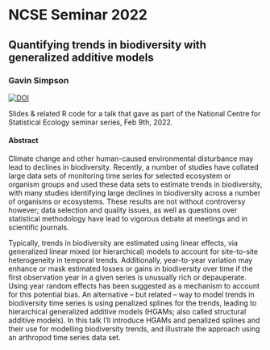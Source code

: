 # NCSE Seminar 2022

## Quantifying trends in biodiversity with generalized additive models

### Gavin Simpson

[![DOI](https://zenodo.org/badge/DOI/10.5281/zenodo.6033546.svg)](https://doi.org/10.5281/zenodo.6033546)

Slides & related R code for a talk that gave as part of the National Centre for
Statistical Ecology seminar series, Feb 9th, 2022.

#### Abstract

Climate change and other human-caused environmental disturbance may lead to
declines in biodiversity. Recently, a number of studies have collated large data
sets of monitoring time series for selected ecosystem or organism groups and
used these data sets to estimate trends in biodiversity, with many studies
identifying large declines in biodiversity across a number of organisms or
ecosystems. These results are not without controversy however; data selection
and quality issues, as well as questions over statistical methodology have lead
to vigorous debate at meetings and in scientific journals.

Typically, trends in biodiversity are estimated using linear effects, via
generalized linear mixed (or hierarchical) models to account for site-to-site
heterogeneity in temporal trends. Additionally, year-to-year variation may
enhance or mask estimated losses or gains in biodiversity over time if the
first observation year in a given series is unusually rich or depauperate.
Using year random effects has been suggested as a mechanism to account for this
potential bias. An alternative – but related – way to model trends in
biodiversity time series is using penalized splines for the trends, leading to
hierarchical generalized additive models (HGAMs; also called structural additive
models). In this talk I’ll introduce HGAMs and penalized splines and their use
for modelling biodiversity trends, and illustrate the approach using an
arthropod time series data set.